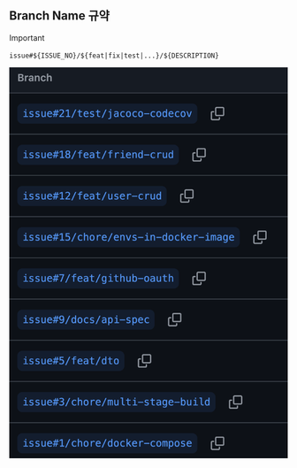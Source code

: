 ## Branch Name 규약

> [!IMPORTANT]
>
> `issue#${ISSUE_NO}/${feat|fix|test|...}/${DESCRIPTION}`

![branch](./images/branch.png)
